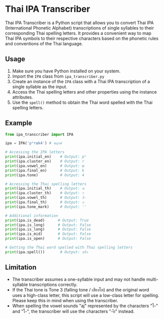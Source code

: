 # Thai IPA Transcriber

Thai IPA Transcriber is a Python script that allows you to convert Thai IPA (International Phonetic Alphabet) transcriptions of single syllables to their corresponding Thai spelling letters. It provides a convenient way to map Thai IPA symbols to their respective characters based on the phonetic rules and conventions of the Thai language.

## Usage

1. Make sure you have Python installed on your system.
2. Import the `IPA` class from `ipa_transcriber.py`
3. Create an instance of the `IPA` class with a Thai IPA transcription of a single syllable as the input.
4. Access the Thai spelling letters and other properties using the instance attributes.
5. Use the `spell()` method to obtain the Thai word spelled with the Thai spelling letters.

## Example

```python
from ipa_transcriber import IPA

ipa = IPA('pʰrɯk4') # พฤกษ์

# Accessing the IPA letters
print(ipa.initial_en)    # Output: pʰ
print(ipa.cluster_en)    # Output: r
print(ipa.vowel_en)      # Output: ɯ
print(ipa.final_en)      # Output: k
print(ipa.tone)          # Output: 4

# Accessing the Thai spelling letters
print(ipa.initial_th)    # Output: พ
print(ipa.cluster_th)    # Output: ร
print(ipa.vowel_th)      # Output: อึ-
print(ipa.final_th)      # Output: ก
print(ipa.tone_mark)     # Output: ''

# Additional information
print(ipa.is_dead)      # Output: True
print(ipa.is_long)      # Output: False
print(ipa.is_long)      # Output: False
print(ipa.is_mid)       # Output: False
print(ipa.is_open)      # Output: False

# Getting the Thai word spelled with Thai spelling letters
print(ipa.spell())       # Output: พรึก
```

## Limitation

- The transcriber assumes a one-syllable input and may not handle multi-syllable transcriptions correctly.
- If the Thai tone is Tone 3 (falling tone / เสียงโท) and the original word uses a high-class letter, this script will use a low-class letter for spelling. Please keep this in mind when using the transcriber.
- When spelling the vowel sounds "aj" represented by the characters "ไ-" and "ใ-", the transcriber will use the characters "-ัย" instead.
